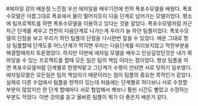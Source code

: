 #에자일 강의 배운점 느낀점
우선 에자일을 배우기전에 먼저 폭포수모델을 배웠다. 폭포수모델은 이름그대로 폭포에서 물이 떨어지듯이 다음 단계로 넘어가는 모델이었다. 평소에 팀프로젝트를 하면 폭포수모델을 이용하고 있다는 것을 알았다. 폭포수모델처럼 차근차근 단계를 세우고 천천히 다음단계로 나가는게 우리가 늘 하던 팀플이었다. 폭포수모델의 단점을 보고 우리가 하던 팀플의 단점을 다시한번 짚을 수 있었다. 배운 그대로 항상 팀플할때 단계도중 어느단계가 막히면 우리는 다음단계를 미리보지않고 막힌부분을 해결할때까지 토론했었다. 하지만 이번에 에자일 모델을 배우고 인상깊었던것은 내가 확 와닿을 수 있는 프로젝트를 할때 모든 일은 팀의 책임 이라는 점이었다. 항상 팀플을 하면 폭포수모델처럼 단계별로 한명씩맡고 그단계가 수행이 안되면 서로 탓하기 일쑤였다. 에자일모델은 모든일은 팀의 책임이기 때문이라는 점이 팀플의 중요한 목적인거 같았다. 실제로 다른 수업에서 팀플을 한적이 있는데 처음에는 단계별로 하다보니 서로 수정할 부분이 많았지만 한 단계 할때마다 서로 협업해서 해보니 훨씬 시간도 빨랐고 수정하는 부분도 적었다. 이번 강의를 듣고 올바른 팀플이 뭐가 더 좋은지 배운거 같다.